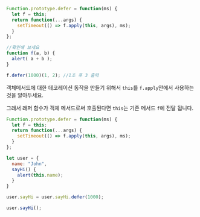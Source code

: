 

```js run
Function.prototype.defer = function(ms) {
  let f = this;
  return function(...args) {
    setTimeout(() => f.apply(this, args), ms);
  }
};

//확인해 보세요
function f(a, b) {
  alert( a + b );
}

f.defer(1000)(1, 2); //1초 후 3 출력
```

객체메서드에 대한 데코레이션 동작을 만들기 위해서 `this`를 `f.apply`안에서 사용하는 것을 알아두세요.   

그래서 래퍼 함수가 객체 메서드로써 호출된다면 `this`는 기존 메서드 `f`에 전달 됩니다.

```js run
Function.prototype.defer = function(ms) {
  let f = this;
  return function(...args) {
    setTimeout(() => f.apply(this, args), ms);
  }
};

let user = {
  name: "John",
  sayHi() {
    alert(this.name);
  }
}

user.sayHi = user.sayHi.defer(1000);

user.sayHi();
```
